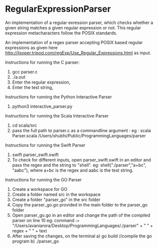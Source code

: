 # RegularExpressionParser
An implementation of a regular exression parser, which checks whether a given string matches a given regular expression or not. This regular expression metacharacters follow the POSIX standards.

An implementation of a regex parser accepting POSIX based regular expressions as given here http://jlsoper.tripod.com/regExp/Use_Regular_Expressions.html as input.

Instructions for running the C parser:

1. gcc parser.c
2. ./a.out
3. Enter the regular expression,
4. Enter the test string,

Instructions for running the Python Interactive Parser 
1. python3 interactive_parser.py


Instructions for running the Scala Interactive Parser 
1.  cd scala/src
2.  pass the full path to parser.c as a commandline argument :
    eg : scala Parser.scala /Users/shubhi/Public/ProgrammingLanguages/parser
    
Instructions for running the Swift Parser
1. swift parser_swift.swift
2. To check for different inputs, open parser_swift.swift in an editor and pass the regex and the string to "shell".
   eg: shell("./parser","a+bc", "aabc"), where a+bc is the regex and aabc is the test string.
   
Instructions for running the GO Parser
1. Create a workspace for GO
2. Create a folder named src in the workspace
3. Create a folder "parser_go" in the src folder
4. Copy the parser_go.go provided in the main folder to the parser_go folder
5. Open parser_go.go in an editor and change the path of the compiled parser on line 10
   eg: command := "/Users/avaniarora/Desktop/ProgrammingLanguages/./parser" + " " + regex + " " + text
6. After saving the changes, on the terminal 
    a) go build  //compile the go program
    b) ./parser_go


